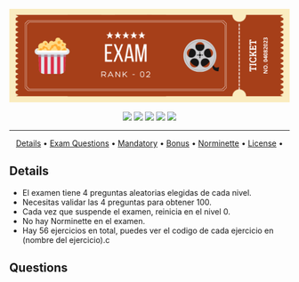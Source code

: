 ![exam_rank_02](./public/exam_rank_02_header.png)

<div align="center">
	<img src="https://img.shields.io/badge/status-in process-success?color=%2300599C&style=flat" />
	<img src="https://img.shields.io/badge/score-000%20%2F%20100-success?color=%2300599C&style=flat" />
	<img src="https://img.shields.io/badge/evaluated-DD%20%2F%20MM%20%2F%20AAAA-success?color=%2300599C&style=flat" />
	<img src="https://img.shields.io/badge/C-00599C?style=flat&logo=c&logoColor=white" />
	<img src='https://img.shields.io/badge/Málaga-00599C?style=flat&logo=42&logoColor=white'/>
</div>

---

<p align="center">
	<a href="#details">Details</a> •
	<a href="#questions">Exam Questions</a> •
	<a href="#mandatory">Mandatory</a> •
	<a href="#bonus">Bonus</a> •
	<a href="#norme">Norminette</a> •
	<a href="#license">License</a> •
</p>

## Details
- El examen tiene 4 preguntas aleatorias elegidas de cada nivel.
- Necesitas validar las 4 preguntas para obtener 100.
- Cada vez que suspende el examen, reinicia en el nivel 0.
- No hay Norminette en el examen.
- Hay 56 ejercicios en total, puedes ver el codigo de cada ejercicio en (nombre del ejercicio).c

## Questions
